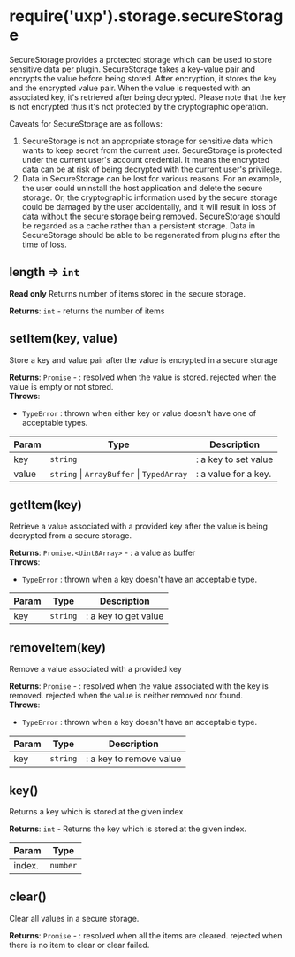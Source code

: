 <a name="securestorage" id="securestorage"></a>

# require('uxp').storage.secureStorage
SecureStorage provides a protected storage which can be used to store sensitive data
per plugin. SecureStorage takes a key-value pair and encrypts the value before being
stored. After encryption, it stores the key and the encrypted value pair. When the value
is requested with an associated key, it's retrieved after being decrypted. Please note
that the key is not encrypted thus it's not protected by the cryptographic operation.

Caveats for SecureStorage are as follows:
1. SecureStorage is not an appropriate storage for sensitive data which wants to keep
secret from the current user. SecureStorage is protected under the current user's
account credential. It means the encrypted data can be at risk of being decrypted
with the current user's privilege.
2. Data in SecureStorage can be lost for various reasons. For an example, the user
could uninstall the host application and delete the secure storage. Or, the cryptographic
information used by the secure storage could be damaged by the user accidentally, and
it will result in loss of data without the secure storage being removed. SecureStorage
should be regarded as a cache rather than a persistent storage. Data in SecureStorage
should be able to be regenerated from plugins after the time of loss.



<a name="securestorage-length" id="securestorage-length"></a>

## length ⇒ `int`
**Read only**
Returns number of items stored in the secure storage.

**Returns**: `int` - returns the number of items  


<a name="securestorage-setitem" id="securestorage-setitem"></a>

## setItem(key, value)
Store a key and value pair after the value is encrypted in a secure storage

**Returns**: `Promise` - : resolved when the value is stored. rejected when the value is empty or not stored.  
**Throws**:

- `TypeError` : thrown when either key or value doesn't have one of acceptable types.


| Param | Type | Description |
| --- | --- | --- |
| key | `string` | : a key to set value |
| value | `string` \| `ArrayBuffer` \| `TypedArray` | : a value for a key. |



<a name="securestorage-getitem" id="securestorage-getitem"></a>

## getItem(key)
Retrieve a value associated with a provided key after the value is being decrypted from a secure storage.

**Returns**: `Promise.<Uint8Array>` - : a value as buffer  
**Throws**:

- `TypeError` : thrown when a key doesn't have an acceptable type.


| Param | Type | Description |
| --- | --- | --- |
| key | `string` | : a key to get value |



<a name="securestorage-removeitem" id="securestorage-removeitem"></a>

## removeItem(key)
Remove a value associated with a provided key

**Returns**: `Promise` - : resolved when the value associated with the key is removed. rejected when the value is neither removed nor found.  
**Throws**:

- `TypeError` : thrown when a key doesn't have an acceptable type.


| Param | Type | Description |
| --- | --- | --- |
| key | `string` | : a key to remove value |



<a name="securestorage-key" id="securestorage-key"></a>

## key()
Returns a key which is stored at the given index

**Returns**: `int` - Returns the key which is stored at the given index.  

| Param | Type |
| --- | --- |
| index. | `number` | 



<a name="securestorage-clear" id="securestorage-clear"></a>

## clear()
Clear all values in a secure storage.

**Returns**: `Promise` - : resolved when all the items are cleared. rejected when there is no item to clear or clear failed.  

